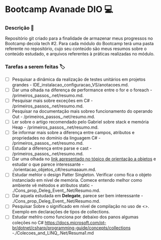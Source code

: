 # Bootcamp Avanade DIO :computer:

### Descrição :memo:

Repositório git criado para a finalidade de armazenar meus progressos no Bootcamp decola tech #2. Para cada módulo do Bootcamp terá uma pasta referente no repositório, cujo seu conteúdo são meus resumos sobre o conteúdo estudado, e arquivos referentes à práticas realizadas no módulo.

### Tarefas a serem feitas :label:

- [ ] Pesquisar a dinâmica da realização de testes unitários em projetos grandes - IDE_instalacao_configuracao_VS/anotacoes.md.
- [ ] Dar uma olhada na diferença de performance entre o for e o foreach - /primeiros_passos_.net/resumo.md.
- [ ] Pesquisar mais sobre exceções em C# - /primeiros_passos_.net/resumo.md.
- [ ] Pesquisar na documentação mais sobreo funcionamento do operando Out - /primeiros_passos_.net/resumo.md.
- [ ] Ler sobre o artigo recomendado pelo Gabriel sobre stack e memória Heap - /primeiros_passos_.net/resumo.md.
- [ ] Se informar mais sobre a diferença entre campos, atributos e propriedades no domínio da linguagem C# - /primeiros_passos_.net/resumo.md.
- [ ] Estudar a diferença entre parse e cast - /primeiros_passos_.net/resumo.md.
- [ ] Dar uma olhada no [link apresentado no tópico de orientação a objetos](https://docs.microsoft.com/pt-br/dotnet/csharp/programming-guide/) e estudar o que parece interessante - ./orientacao_objetos_c#/resumaaaum.md.
- [ ] Estudar mehlor o design Patter Singleton. Verificar como fica o objeto instanciado em nível de memória. Comece entendo melhor como ambiente vê métodos e atributos static - ./Cons_prop_Deleg_Event_.Net/Resumo.md.
- [ ] Dar aquela estudada em **Delegate**, parece ser bem interessante - ./Cons_prop_Deleg_Event_.Net/Resumo.md.
- [ ] Pesquisar Sobre o significado em nível de compilação no uso de <>. Exemplo em declarações de tipos de collections.
- [ ] Estudar mehlro como funciona por debaixo dos panos algumas coleções no C# https://docs.microsoft.com/pt-br/dotnet/csharp/programming-guide/concepts/collections -./Colecoes_and_LINQ_.Net/Resuma1.md
